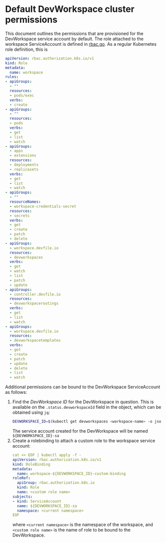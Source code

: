 # Default DevWorkspace cluster permissions

This document outlines the permissions that are provisioned for the DevWorkspace service account by default. The role attached to the workspace ServiceAccount is defined in [rbac.go](../pkg/provision/workspace/rbac.go). As a regular Kubernetes role definition, this is
```yaml
apiVersion: rbac.authorization.k8s.io/v1
kind: Role
metadata:
  name: workspace
rules:
- apiGroups:
  - ""
  resources:
  - pods/exec
  verbs:
  - create
- apiGroups:
  - ""
  resources:
  - pods
  verbs:
  - get
  - list
  - watch
- apiGroups:
  - apps
  - extensions
  resources:
  - deployments
  - replicasets
  verbs:
  - get
  - list
  - watch
- apiGroups:
  - ""
  resourceNames:
  - workspace-credentials-secret
  resources:
  - secrets
  verbs:
  - get
  - create
  - patch
  - delete
- apiGroups:
  - workspace.devfile.io
  resources:
  - devworkspaces
  verbs:
  - get
  - watch
  - list
  - patch
  - update
- apiGroups:
  - controller.devfile.io
  resources:
  - devworkspaceroutings
  verbs:
  - get
  - list
  - watch
- apiGroups:
  - workspace.devfile.io
  resources:
  - devworkspacetemplates
  verbs:
  - get
  - create
  - patch
  - update
  - delete
  - list
  - watch
```

Additional permissions can be bound to the DevWorkspace ServiceAccount as follows:

1. Find the *DevWorkspace ID* for the DevWorkspace in question. This is available on the `.status.devworkspaceId` field in the object, which can be obtained using `jq`:
    ```bash
    DEVWORKSPACE_ID=$(kubectl get devworkspaces <workspace-name> -o json | jq -r '.status.devworkspaceId')
    ```
    The service account created for the DevWorkspace will be named `${DEVWORKSPACE_ID}-sa`
2. Create a rolebinding to attach a custom role to the workspace service account:
    ```yaml
    cat << EOF | kubectl apply -f -
    apiVersion: rbac.authorization.k8s.io/v1
    kind: RoleBinding
    metadata:
      name: workspace-${DEVWORKSPACE_ID}-custom-binding
    roleRef:
      apiGroup: rbac.authorization.k8s.io
      kind: Role
      name: <custom role name>
    subjects:
    - kind: ServiceAccount
      name: ${DEVWORKSPACE_ID}-sa
      namespace: <current namespace>
    EOF
    ```
    where `<current namespace>` is the namespace of the workspace, and `<custom role name>` is the name of role to be bound to the DevWorkspace.